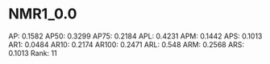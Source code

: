 # NMR1_0.0

AP: 0.1582
AP50: 0.3299
AP75: 0.2184
APL: 0.4231
APM: 0.1442
APS: 0.1013
AR1: 0.0484
AR10: 0.2174
AR100: 0.2471
ARL: 0.548
ARM: 0.2568
ARS: 0.1013
Rank: 11